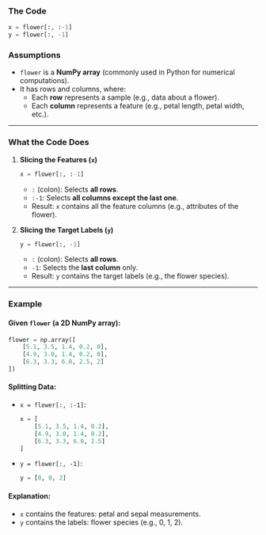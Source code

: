 ### The Code

```python
x = flower[:, :-1]
y = flower[:, -1]
```

### Assumptions

- `flower` is a **NumPy array** (commonly used in Python for numerical computations).
- It has rows and columns, where:
  - Each **row** represents a sample (e.g., data about a flower).
  - Each **column** represents a feature (e.g., petal length, petal width, etc.).

---

### What the Code Does

1. **Slicing the Features (`x`)**

   ```python
   x = flower[:, :-1]
   ```

   - `:` (colon): Selects **all rows**.
   - `:-1`: Selects **all columns except the last one**.
   - Result: `x` contains all the feature columns (e.g., attributes of the flower).

2. **Slicing the Target Labels (`y`)**
   ```python
   y = flower[:, -1]
   ```
   - `:` (colon): Selects **all rows**.
   - `-1`: Selects the **last column** only.
   - Result: `y` contains the target labels (e.g., the flower species).

---

### Example

#### Given `flower` (a 2D NumPy array):

```python
flower = np.array([
    [5.1, 3.5, 1.4, 0.2, 0],
    [4.9, 3.0, 1.4, 0.2, 0],
    [6.3, 3.3, 6.0, 2.5, 2]
])
```

#### Splitting Data:

- `x = flower[:, :-1]`:

  ```python
  x = [
      [5.1, 3.5, 1.4, 0.2],
      [4.9, 3.0, 1.4, 0.2],
      [6.3, 3.3, 6.0, 2.5]
  ]
  ```

- `y = flower[:, -1]`:
  ```python
  y = [0, 0, 2]
  ```

#### Explanation:

- `x` contains the features: petal and sepal measurements.
- `y` contains the labels: flower species (e.g., 0, 1, 2).




